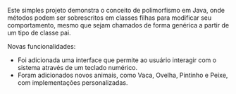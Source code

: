 Este simples projeto demonstra o conceito de polimorfismo em Java, onde métodos podem ser sobrescritos em classes filhas para modificar seu comportamento, mesmo que sejam chamados de forma genérica a partir de um tipo de classe pai.

Novas funcionalidades:

- Foi adicionada uma interface que permite ao usuário interagir com o sistema através de um teclado numérico.
- Foram adicionados novos animais, como Vaca, Ovelha, Pintinho e Peixe, com implementações personalizadas.